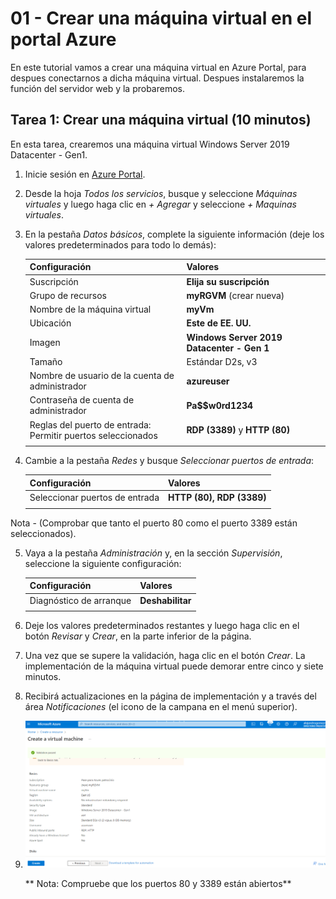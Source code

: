 # 01 - Crear una máquina virtual en el portal Azure

En este tutorial vamos a crear una máquina virtual en Azure Portal, para despues conectarnos a dicha máquina virtual. Despues instalaremos la función del servidor web y la probaremos.

## Tarea 1: Crear una máquina virtual (10 minutos)
En esta tarea, crearemos una máquina virtual Windows Server 2019 Datacenter - Gen1.

1. Inicie sesión en [Azure Portal](https://portal.azure.com).

2. Desde la hoja *Todos los servicios*, busque y seleccione *Máquinas virtuales* y luego haga clic en *+ Agregar* y seleccione *+ Maquinas virtuales*.

3. En la pestaña *Datos básicos*, complete la siguiente información (deje los valores predeterminados para todo lo demás):

    | Configuración | Valores |
    |  -- | -- |
    | Suscripción | **Elija su suscripción**|
    | Grupo de recursos | **myRGVM** (crear nueva) |
    | Nombre de la máquina virtual | **myVm** |
    | Ubicación | **Este de EE. UU.**|
    | Imagen | **Windows Server 2019 Datacenter - Gen 1**|
    | Tamaño | Estándar D2s, v3|
    | Nombre de usuario de la cuenta de administrador | **azureuser** |
    | Contraseña de cuenta de administrador | **Pa$$w0rd1234**|
    | Reglas del puerto de entrada: Permitir puertos seleccionados | **RDP (3389)** y **HTTP (80)**|
    | | |

4. Cambie a la pestaña *Redes* y busque *Seleccionar puertos de entrada*:

    | Configuración | Valores |
    | -- | -- |
    | Seleccionar puertos de entrada | **HTTP (80), RDP (3389)**|
    | | |
Nota - (Comprobar que tanto el puerto 80 como el puerto 3389 están seleccionados).

5. Vaya a la pestaña *Administración* y, en la sección *Supervisión*, seleccione la siguiente configuración:

    | Configuración | Valores |
    | -- | -- |
    | Diagnóstico de arranque | **Deshabilitar**|
    | | |

6. Deje los valores predeterminados restantes y luego haga clic en el botón *Revisar* y *Crear*, en la parte inferior de la página.

7. Una vez que se supere la validación, haga clic en el botón *Crear*. La implementación de la máquina virtual puede demorar entre cinco y siete minutos.

8. Recibirá actualizaciones en la página de implementación y a través del área *Notificaciones* (el icono de la campana en el menú superior).
9. ![Alt text](./img/1.PNG)

    ** Nota: Compruebe que los puertos 80 y 3389 están abiertos**

